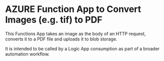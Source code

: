 # AZURE Function App to Convert Images (e.g. tif) to PDF

This Functions App takes an image as the body of an HTTP request, converts it to a PDF file and uploads it to blob storage.

It is intended to be called by a Logic App consumption as part of a broader automation workflow.